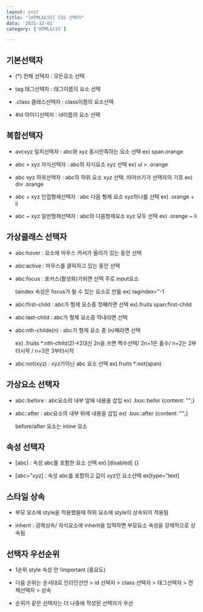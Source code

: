 ```yaml
---
layout: post
title: "[HTML&CSS] CSS 선택자"
data: '2021-12-01'
category: ['HTML&CSS']

---
```


## 기본선택자

- (*) 전체 선택자 : 모든요소 선택

- tag 태그선택자 : 태그이름의 요소 선택

- .class 클래스선택자 : class이름의 요소선택

- #id 아이디선택자 : id이름의 요소 선택 

## 복합선택자

- avcxyz 일치선택자 : abc와 xyz 동시만족하는 요소 선택 ex) span.orange

- abc > xyz 자식선택자 : abc의 자식요소 xyz 선택 ex) ul > .orange

- abc xyz 하위선택자 : abc의 하위 요소 xyz 선택. 띄어쓰기가 선택자의 기호 ex) div .orange

- abc + xyz 인접형제선택자 : abc 다음 형제 요소 xyz하나를 선택 ex) .orange + li

- abc ~ xyz 일반형제선택자 : abc의 다음형제요소 xyz 모두 선택 ex) .orange ~ li

## 가상클래스 선택자

- abc:hover : 요소에 마우스 커서가 올라가 있는 동안 선택

- abc:active : 마우스를 클릭하고 있는 동안 선택

- abc:focus : 포커스(활성화)가되면 선택 주로 input요소 

  taindex 속성은 focus가 될 수 있는 요소로 만듦 ex) tagindex="-1

- abc:first-child : abc가 형제 요소중 첫째라면 선택 ex).fruits span:first-child

- abc:last-child : abc가 형제 요소중 막내라면 선택 

- abc:nth-childe(n) : abc가 형제 요소 중 (n)째라면 선택 

  ex) .fruits *:nth-child(2)->2대신 2n을 쓰면 짝수선택/ 2n+1은 홀수/ n+2는 2부터시작 / n+3은 3부터시작
  
- abc:not(xyz) : xyz가아닌 abc 요소 선택 ex).fruits *:not(span)

## 가상요소 선택자

- abc::before : abc요소의 내부 앞에 내용을 삽입 ex) .box::befor {content: "";}

- abc::after : abc요소의 내부 뒤에 내용을 삽입 ex) .box::after {content: "";}

  before/after 요소는 inline 요소 

## 속성 선택자

- [abc] : 속성 abc를 포함한 요소 선택 ex) [disabled] {}

- [abc="xyz] : 속성 abc를 포함하고 값이 xyz인 요소선택 ex[type="text]

## 스타일 상속

- 부모 요소에 style을 적용했을때 하위 요소에 style이 상속되어 적용됨

- inherit : 강제상속/ 자식요소에 inherit을 입력하면 부모요소 속성을 강제적으로 상속됨

## 선택자 우선순위

- 1순위 style 속성 안 !important (중요도)

- 다음 순위는 순서대로 인라인선언 > id 선택자 > class 선택자 > 태그선택자 > 전체선택자 > 상속

- 순위가 같은 선택자는 더 나중에 작성된 선택자가 우선